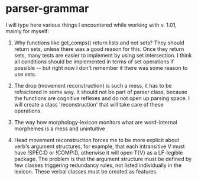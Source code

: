 # parser-grammar
I will type here various things I encountered while working with v. 1.01, mainly for myself:

1. Why functions like get_comps() return lists and not sets? They should return sets, unless there was a good reason for this. Once
they return sets, many tests are easier to implement by using set intersection. I think all conditions should be implemented in terms of set operations if possible -- but right now I don't remember if there was some reason to use sets.

2. The drop (movement reconstruction) is such a mess, it has to be refractored in some way. It should not be part of parser class,
because the functions are cognitive reflexes and do not open up parsing space. I will create a class 'reconstruction' that will take care of these operations. 

3. The way how morphology-lexicon monitors  what are word-internal morphemes is a mess and unintuitive

4. Head movement reconstruction forces me to be more explicit about verb's argument structures, for example, that each intransitive V must have !SPEC:D or !COMP:D, otherwise it will open T{V} as a LF-legible package. The problem is that the  argument structure must be defined by few classes triggering redundancy rules, not listed individually in the lexicon. These verbal classes must be created as features.

